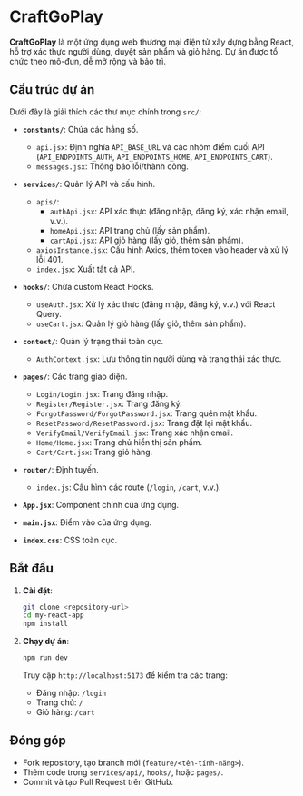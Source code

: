 # CraftGoPlay

**CraftGoPlay** là một ứng dụng web thương mại điện tử xây dựng bằng React, hỗ trợ xác thực người dùng, duyệt sản phẩm và giỏ hàng. Dự án được tổ chức theo mô-đun, dễ mở rộng và bảo trì.

## Cấu trúc dự án

Dưới đây là giải thích các thư mục chính trong `src/`:

- **`constants/`**: Chứa các hằng số.
  - `api.jsx`: Định nghĩa `API_BASE_URL` và các nhóm điểm cuối API (`API_ENDPOINTS_AUTH`, `API_ENDPOINTS_HOME`, `API_ENDPOINTS_CART`).
  - `messages.jsx`: Thông báo lỗi/thành công.

- **`services/`**: Quản lý API và cấu hình.
  - `apis/`:
    - `authApi.jsx`: API xác thực (đăng nhập, đăng ký, xác nhận email, v.v.).
    - `homeApi.jsx`: API trang chủ (lấy sản phẩm).
    - `cartApi.jsx`: API giỏ hàng (lấy giỏ, thêm sản phẩm).
  - `axiosInstance.jsx`: Cấu hình Axios, thêm token vào header và xử lý lỗi 401.
  - `index.jsx`: Xuất tất cả API.

- **`hooks/`**: Chứa custom React Hooks.
  - `useAuth.jsx`: Xử lý xác thực (đăng nhập, đăng ký, v.v.) với React Query.
  - `useCart.jsx`: Quản lý giỏ hàng (lấy giỏ, thêm sản phẩm).

- **`context/`**: Quản lý trạng thái toàn cục.
  - `AuthContext.jsx`: Lưu thông tin người dùng và trạng thái xác thực.

- **`pages/`**: Các trang giao diện.
  - `Login/Login.jsx`: Trang đăng nhập.
  - `Register/Register.jsx`: Trang đăng ký.
  - `ForgotPassword/ForgotPassword.jsx`: Trang quên mật khẩu.
  - `ResetPassword/ResetPassword.jsx`: Trang đặt lại mật khẩu.
  - `VerifyEmail/VerifyEmail.jsx`: Trang xác nhận email.
  - `Home/Home.jsx`: Trang chủ hiển thị sản phẩm.
  - `Cart/Cart.jsx`: Trang giỏ hàng.

- **`router/`**: Định tuyến.
  - `index.js`: Cấu hình các route (`/login`, `/cart`, v.v.).

- **`App.jsx`**: Component chính của ứng dụng.
- **`main.jsx`**: Điểm vào của ứng dụng.
- **`index.css`**: CSS toàn cục.

## Bắt đầu

1. **Cài đặt**:
   ```bash
   git clone <repository-url>
   cd my-react-app
   npm install
   ```

2. **Chạy dự án**:
   ```bash
   npm run dev
   ```
   Truy cập `http://localhost:5173` để kiểm tra các trang:
   - Đăng nhập: `/login`
   - Trang chủ: `/`
   - Giỏ hàng: `/cart`

## Đóng góp

- Fork repository, tạo branch mới (`feature/<tên-tính-năng>`).
- Thêm code trong `services/api/`, `hooks/`, hoặc `pages/`.
- Commit và tạo Pull Request trên GitHub.